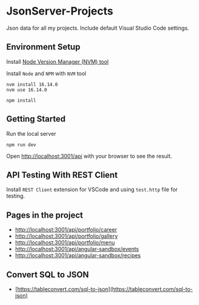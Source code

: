 # JsonServer-Projects

Json data for all my projects. Include default Visual Studio Code settings.

## Environment Setup

Install [Node Version Manager (NVM) tool](https://github.com/coreybutler/nvm-windows/releases)

Install `Node` and `NPM` with `NVM` tool

```
nvm install 16.14.0
nvm use 16.14.0
```
```
npm install
```

## Getting Started

Run the local server

```
npm run dev
```

Open [http://localhost:3001/api](http://localhost:3001/api) with your browser to see the result.


## API Testing With REST Client
Install `REST Client` extension for VSCode and using `test.http` file for testing.



## Pages in the project

- [http://localhost:3001/api/portfolio/career](http://localhost:3001/api/portfolio/career)
- [http://localhost:3001/api/portfolio/gallery](http://localhost:3001/api/portfolio/gallery)
- [http://localhost:3001/api/portfolio/menu](http://localhost:3001/api/portfolio/menu)
- [http://localhost:3001/api/angular-sandbox/events](http://localhost:3001/api/angular-sandbox/events)
- [http://localhost:3001/api/angular-sandbox/recipes](http://localhost:3001/api/angular-sandbox/recipes)


## Convert SQL to JSON
- [https://tableconvert.com/sql-to-json](https://tableconvert.com/sql-to-json)
